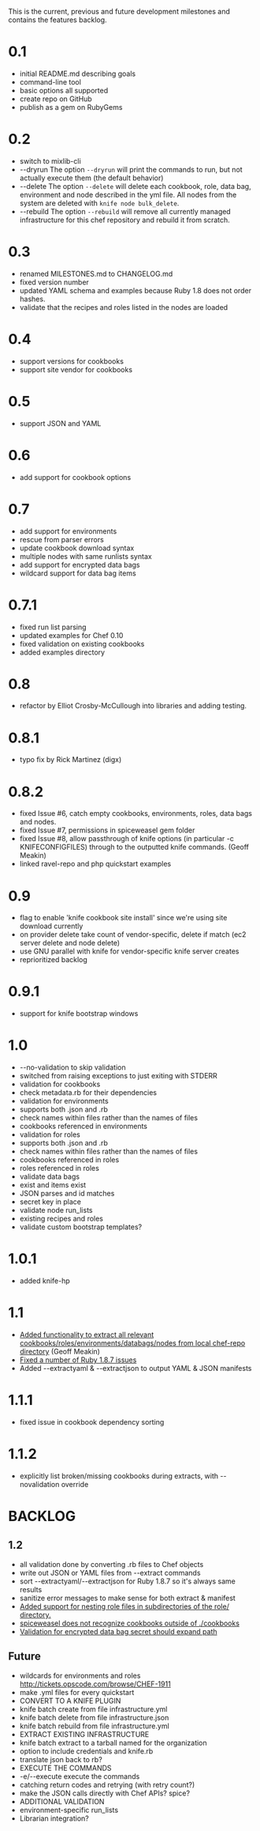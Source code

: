 This is the current, previous and future development milestones and contains the features backlog.

0.1
===
* initial README.md describing goals
* command-line tool
* basic options all supported
* create repo on GitHub
* publish as a gem on RubyGems

0.2
===
* switch to mixlib-cli
* --dryrun The option `--dryrun` will print the commands to run, but not actually execute them (the default behavior)
* --delete The option `--delete` will delete each cookbook, role, data bag, environment and node described in the yml file. All nodes from the system are deleted with `knife node bulk_delete`.
* --rebuild The option `--rebuild` will remove all currently managed infrastructure for this chef repository and rebuild it from scratch.

0.3
===
* renamed MILESTONES.md to CHANGELOG.md
* fixed version number
* updated YAML schema and examples because Ruby 1.8 does not order hashes.
* validate that the recipes and roles listed in the nodes are loaded

0.4
===
* support versions for cookbooks
* support site vendor for cookbooks

0.5
===
* support JSON and YAML

0.6
===
* add support for cookbook options

0.7
===
* add support for environments
* rescue from parser errors
* update cookbook download syntax
* multiple nodes with same runlists syntax
* add support for encrypted data bags
* wildcard support for data bag items

0.7.1
=====
* fixed run list parsing
* updated examples for Chef 0.10
* fixed validation on existing cookbooks
* added examples directory

0.8
===
* refactor by Elliot Crosby-McCullough into libraries and adding testing.

0.8.1
=====
* typo fix by Rick Martinez (digx)

0.8.2
=====
* fixed Issue #6, catch empty cookbooks, environments, roles, data bags and nodes.
* fixed Issue #7, permissions in spiceweasel gem folder
* fixed Issue #8, allow passthrough of knife options (in particular -c KNIFECONFIGFILES) through to the outputted knife commands. (Geoff Meakin)
* linked ravel-repo and php quickstart examples

0.9
===
* flag to enable 'knife cookbook site install' since we're using site download currently
* on provider delete take count of vendor-specific, delete if match (ec2 server delete and node delete)
* use GNU parallel with knife for vendor-specific knife server creates
* reprioritized backlog

0.9.1
=====
* support for knife bootstrap windows

1.0
===
* --no-validation to skip validation
* switched from raising exceptions to just exiting with STDERR
* validation for cookbooks
 * check metadata.rb for their dependencies
* validation for environments
 * supports both .json and .rb
 * check names within files rather than the names of files
 * cookbooks referenced in environments
* validation for roles
 * supports both .json and .rb
 * check names within files rather than the names of files
 * cookbooks referenced in roles
 * roles referenced in roles
* validate data bags
 * exist and items exist
 * JSON parses and id matches
 * secret key in place
* validate node run_lists
 * existing recipes and roles
* validate custom bootstrap templates?

1.0.1
=====
* added knife-hp

1.1
===
* [Added functionality to extract all relevant cookbooks/roles/environments/databags/nodes from local chef-repo directory](https://github.com/mattray/spiceweasel/issues/9) (Geoff Meakin)
* [Fixed a number of Ruby 1.8.7 issues](https://github.com/mattray/spiceweasel/issues/10)
* Added --extractyaml & --extractjson to output YAML & JSON manifests

1.1.1
=====
* fixed issue in cookbook dependency sorting

1.1.2
=====
* explicitly list broken/missing cookbooks during extracts, with --novalidation override

BACKLOG
=======
1.2
---
* all validation done by converting .rb files to Chef objects
* write out JSON or YAML files from --extract commands
* sort --extractyaml/--extractjson for Ruby 1.8.7 so it's always same results
* sanitize error messages to make sense for both extract & manifest
* [Added support for nesting role files in subdirectories of the role/ directory.](https://github.com/mattray/spiceweasel/pull/11)
* [spiceweasel does not recognize cookbooks outside of ./cookbooks](https://github.com/mattray/spiceweasel/issues/12)
* [Validation for encrypted data bag secret should expand path](https://github.com/mattray/spiceweasel/issues/13)

Future
------
* wildcards for environments and roles http://tickets.opscode.com/browse/CHEF-1911
* make .yml files for every quickstart
* CONVERT TO A KNIFE PLUGIN
 * knife batch create from file infrastructure.yml
 * knife batch delete from file infrastructure.json
 * knife batch rebuild from file infrastructure.yml
* EXTRACT EXISTING INFRASTRUCTURE
 * knife batch extract to a tarball named for the organization
 * option to include credentials and knife.rb
 * translate json back to rb?
* EXECUTE THE COMMANDS
 * -e/--execute execute the commands
 * catching return codes and retrying (with retry count?)
 * make the JSON calls directly with Chef APIs? spice?
* ADDITIONAL VALIDATION
 * environment-specific run_lists
* Librarian integration?
